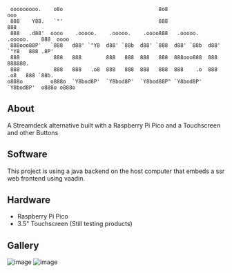 
     ooooooooo.    o8o                               8o8                         ooo
     888    Y88.   `"'                               888                         888
     888   .d88'  oooo    .ooooo.    .ooooo.    .oooo888   .ooooo.    .ooooo.    888  oooo
     888ooo88P'   `888   d88' `"Y8  d88' `88b  d88' `888  d88' `88b  d88' `"Y8   888 .8P'
     888           888   888        888   888  888   888  888ooo888  888         888888.
     888           888   888   .o8  888   888  888   888  888    .o  888   .o8   888 `88b.
    o888o         o888o  `Y8bod8P'  `Y8bod8P'  `Y8bod88P" `Y8bod8P'  `Y8bod8P'  o888o o888o

## About
 A Streamdeck alternative built with a Raspberry Pi Pico and a Touchscreen and other Buttons

## Software
 This project is using a java backend on the host computer that embeds a ssr web frontend using vaadin.
 
## Hardware
 - Raspberry Pi Pico
 - 3.5" Touchscreen (Still testing products)

## Gallery
![image](https://github.com/KxmischesDomi/Picodeck/assets/67184131/0fa9dc0e-73c2-4d9b-9473-566170816ae6)
![image](https://github.com/KxmischesDomi/Picodeck/assets/67184131/bb530109-80c8-45c3-8317-c2e566ab6d18)
